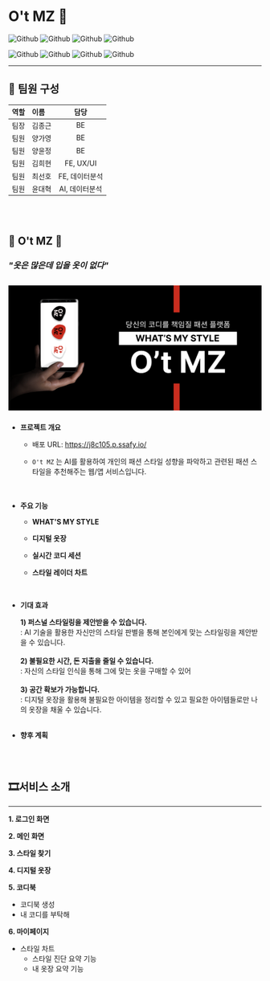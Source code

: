 # __O't MZ 👕__

<!-- * 버전 수정 필요: 아무거나 넣어뒀어요 -->
![Github](https://img.shields.io/badge/javascript-1-blue)
![Github](https://img.shields.io/badge/java-17-blue)
![Github](https://img.shields.io/badge/vue-3-%234FC08D?style=plastic&logo=Vue.js)
![Github](https://img.shields.io/badge/spring_boot-3-%236DB33F?style=plastic&logo=Spring)

![Github](https://img.shields.io/badge/MySQL-8.0-%234479A1?style=plastic&logo=mysql)
![Github](https://img.shields.io/badge/Redis-3.0-%23DC382D?style=plastic&logo=Redis)
![Github](https://img.shields.io/badge/docker-1-skyblue)
![Github](https://img.shields.io/badge/jwt%20-1-orange)


---
## 👥 __팀원 구성__
| 역할 | 이름 | 담당 |
| --: | :-- | :--: |
| 팀장 | 김종근 | BE |
| 팀원 | 양가영 | BE |
| 팀원 | 양윤정 | BE |
| 팀원 | 김희현 | FE, UX/UI |
| 팀원 | 최선호 | FE, 데이터분석 |
| 팀원 | 윤대혁 | AI, 데이터분석 |

<br><br>

## __🚩 O't MZ 👕__
### __*"옷은 많은데 입을 옷이 없다"*__
![ex_screenshot](./img/read.png)
------------------

- __프로젝트 개요__
    - 배포 URL: https://j8c105.p.ssafy.io/

    - `O't MZ` 는 AI를 활용하여 개인의 패션 스타일 성향을 파악하고 관련된 패션 스타일을 추천해주는 웹/앱 서비스입니다.
<br><br><br>

- __주요 기능__
    - __WHAT'S MY STYLE__

    - __디지털 옷장__

    - __실시간 코디 세션__

    - __스타일 레이더 차트__

<br>

- __기대 효과__

    __1) 퍼스널 스타일링을 제안받을 수 있습니다.__
    <br>: AI 기술을 활용한 자신만의 스타일 판별을 통해 본인에게 맞는 스타일링을 제안받을 수 있습니다. <br><br>
    __2) 불필요한 시간, 돈 지출을 줄일 수 있습니다.__
     <br>: 자신의 스타일 인식을 통해 그에 맞는 옷을 구매할 수 있어<br><br>
    __3) 공간 확보가 가능합니다.__
    <br>: 디지털 옷장을 활용해 불필요한 아이템을 정리할 수 있고 필요한 아이템들로만 나의 옷장을 채울 수 있습니다.<br><br>



- __향후 계획__


<br><br>

## __🎞️서비스 소개__
------------------
__1. 로그인 화면__


__2. 메인 화면__

__3. 스타일 찾기__

__4. 디지털 옷장__

__5. 코디북__
- 코디북 생성
- 내 코디를 부탁해

__6. 마이페이지__
- 스타일 차트
    - 스타일 진단 요약 기능
    - 내 옷장 요약 기능
